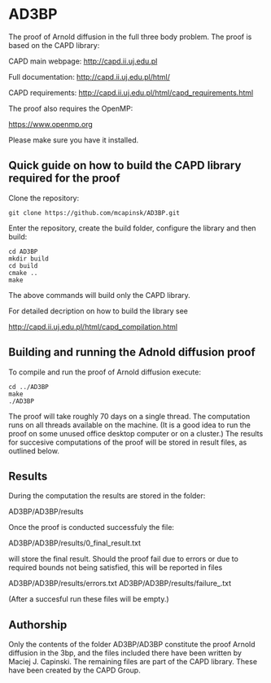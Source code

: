 # AD3BP
The proof of Arnold diffusion in the full three body problem. The proof is based on the CAPD library:

CAPD main webpage: http://capd.ii.uj.edu.pl

Full documentation: http://capd.ii.uj.edu.pl/html/

CAPD requirements: http://capd.ii.uj.edu.pl/html/capd_requirements.html

The proof also requires the OpenMP:

https://www.openmp.org

Please make sure you have it installed.

## Quick guide on how to build the CAPD library required for the proof

Clone the repository:

    git clone https://github.com/mcapinsk/AD3BP.git
    
Enter the repository, create the build folder, configure the library and then build:

    cd AD3BP
    mkdir build
    cd build
    cmake ..
    make

The above commands will build only the CAPD library.

For detailed decription on how to build the library see

http://capd.ii.uj.edu.pl/html/capd_compilation.html

## Building and running the Adnold diffusion proof

To compile and run the proof of Arnold diffusion execute:

    cd ../AD3BP
    make
    ./AD3BP

The proof will take roughly 70 days on a single thread. The computation runs on all threads available on the machine. (It is a good idea to run the proof on some unused office desktop computer or on a cluster.) The results for succesive computations of the proof will be stored in result files, as outlined below.

## Results

During the computation the results are stored in the folder:

AD3BP/AD3BP/results

Once the proof is conducted successfuly the file:

AD3BP/AD3BP/results/0_final_result.txt

will store the final result. Should the proof fail due to errors or due to required bounds not being satisfied, this will be reported in files

AD3BP/AD3BP/results/errors.txt
AD3BP/AD3BP/results/failure_.txt

(After a succesful run these files will be empty.)

## Authorship

Only the contents of the folder AD3BP/AD3BP constitute the proof Arnold diffusion in the 3bp, and the files included there have been written by Maciej J. Capinski. The remaining files are part of the CAPD library. These have been created by the CAPD Group.


